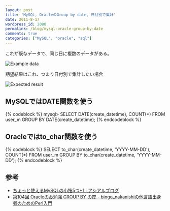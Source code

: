 ```yaml
---
layout: post
title: 'MySQL, OracleのGroup by date, 日付別で集計'
date: 2011-8-17
wordpress_id: 2080
permalink: /blog/mysql-oracle-group-by-date
comments: true
categories: ["MySQL", "oracle", "sql"]
---
```

これが既存データで、同じ日に複数のデータがある。

![Example data](http://www.kinopyo.com/wp-content/uploads/2011/08/table_data.png)

期望結果はこれ、つまり日付別で集計したい場合

![Expected result](http://www.kinopyo.com/wp-content/uploads/2011/08/expected-result.png)

## MySQLではDATE関数を使う

{% codeblock %}
mysql> SELECT DATE(create_datetime), COUNT(*) FROM user_m GROUP BY DATE(create_datetime);
{% endcodeblock %}

## Oracleではto_char関数を使う
{% codeblock %}
SELECT to_char(create_datetime, 'YYYY-MM-DD'), COUNT(*) FROM user_m GROUP BY to_char(create_datetime, 'YYYY-MM-DD');
{% endcodeblock %}

## 参考
- [ちょっと使えるMySQLの小技5つ+1 : アシアルブログ](http://blog.asial.co.jp/209)
- [第104回 Oracleのお勉強 GROUP BY の罠 - bingo_nakanishiの他言語出身者のためのPerl入門](http://d.hatena.ne.jp/bingo_nakanishi_perl/20090530/1243649406)
